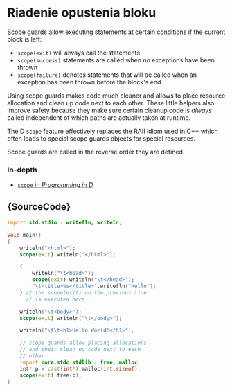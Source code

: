 # Riadenie opustenia bloku

Scope guards allow executing statements at certain conditions
if the current block is left:

* `scope(exit)` will always call the statements
* `scope(success)` statements are called when no exceptions
  have been thrown
* `scope(failure)` denotes statements that will be called when
  an exception has been thrown before the block's end

Using scope guards makes code much cleaner and allows to place
resource allocation and clean up code next to each other.
These little helpers also improve safety because they make sure
certain cleanup code is *always* called independent of which paths
are actually taken at runtime.

The D `scope` feature effectively replaces the RAII idiom
used in C++ which often leads to special scope guards objects
for special resources.

Scope guards are called in the reverse order they are defined.

### In-depth

- [`scope` in _Programming in D_](http://ddili.org/ders/d.en/scope.html)

## {SourceCode}

```d
import std.stdio : writefln, writeln;

void main()
{
    writeln("<html>");
    scope(exit) writeln("</html>");

    {
        writeln("\t<head>");
        scope(exit) writeln("\t</head>");
        "\t<title>%s</title>".writefln("Hello");
    } // the scope(exit) on the previous line
      // is executed here

    writeln("\t<body>");
    scope(exit) writeln("\t</body>");

    writeln("\t\t<h1>Hello World!</h1>");

    // scope guards allow placing allocations
    // and their clean up code next to each
    // other
    import core.stdc.stdlib : free, malloc;
    int* p = cast(int*) malloc(int.sizeof);
    scope(exit) free(p);
}
```
